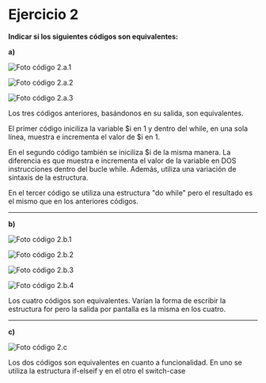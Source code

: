 # Ejercicio 2

<b> Indicar si los siguientes códigos son equivalentes:

a) 
</b>

![Foto código 2.a.1](/PHP/Práctica%204/Variables,%20tipos,%20etc/Imagenes/Ejercicio%202.a.1.png) 

![Foto código 2.a.2](/PHP/Práctica%204/Variables,%20tipos,%20etc/Imagenes/Ejercicio%202.a.2.png) 

![Foto código 2.a.3](/PHP/Práctica%204/Variables,%20tipos,%20etc/Imagenes/Ejercicio%202.a.3.png)

Los tres códigos anteriores, basándonos en su salida, son equivalentes. 

El primer código iniciliza la variable $i en 1 y dentro del while, en una sola línea, muestra e incrementa el valor de $i en 1.

En el segundo código también se iniciliza $i de la misma manera. La diferencia es  que muestra e incrementa el valor de la variable en DOS instrucciones dentro del bucle while. Además, utiliza una variación de sintaxis de la estructura.

En el tercer código se utiliza una estructura "do while" pero el resultado es el mismo que en los anteriores códigos.

---

<b>b)</b>

![Foto código 2.b.1](/PHP/Práctica%204/Variables,%20tipos,%20etc/Imagenes/Ejercicio%202.b.1.png)

![Foto código 2.b.2](/PHP/Práctica%204/Variables,%20tipos,%20etc/Imagenes/Ejercicio%202.b.2.png)

![Foto código 2.b.3](/PHP/Práctica%204/Variables,%20tipos,%20etc/Imagenes/Ejercicio%202.b.3.png)

![Foto código 2.b.4](/PHP/Práctica%204/Variables,%20tipos,%20etc/Imagenes/Ejercicio%202.b.4.png)

Los cuatro códigos son equivalentes. Varían la forma de escribir la estructura for pero la salida por pantalla es la misma en los cuatro.

---

<b>c)</b>

![Foto código 2.c](/PHP/Práctica%204/Variables,%20tipos,%20etc/Imagenes/Ejercicio%202.c.png)

Los dos códigos son equivalentes en cuanto a funcionalidad. En uno se utiliza la estructura if-elseif y en el otro el switch-case